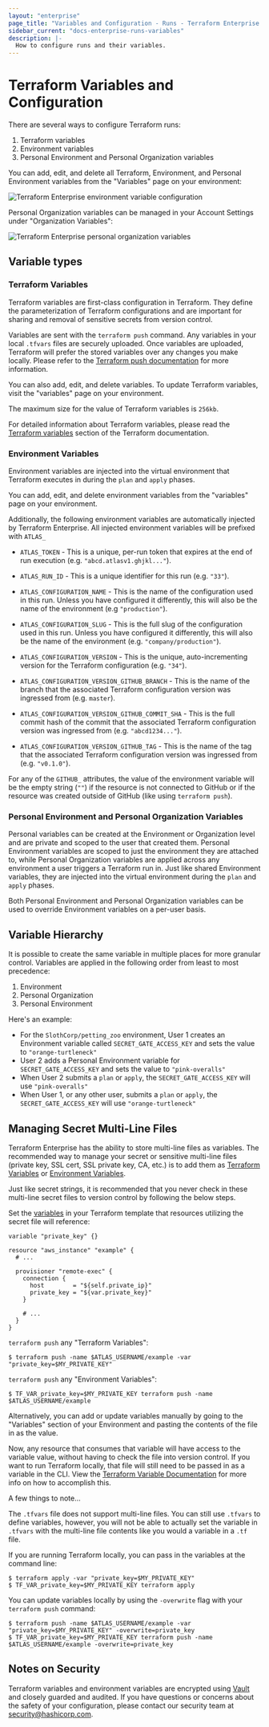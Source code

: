 ```yaml
---
layout: "enterprise"
page_title: "Variables and Configuration - Runs - Terraform Enterprise (legacy)"
sidebar_current: "docs-enterprise-runs-variables"
description: |-
  How to configure runs and their variables.
---
```


# Terraform Variables and Configuration

There are several ways to configure Terraform runs:

1. Terraform variables
2. Environment variables
3. Personal Environment and Personal Organization variables

You can add, edit, and delete all Terraform, Environment, and Personal
Environment variables from the "Variables" page on your environment:

![Terraform Enterprise environment variable configuration](docs/tfe-variables.png)

Personal Organization variables can be managed in your Account Settings under
"Organization Variables":

![Terraform Enterprise personal organization variables](docs/tfe-organization-variables.png)

## Variable types 

### Terraform Variables

Terraform variables are first-class configuration in Terraform. They define the
parameterization of Terraform configurations and are important for sharing and
removal of sensitive secrets from version control.

Variables are sent with the `terraform push` command. Any variables in your local
`.tfvars` files are securely uploaded. Once variables are uploaded, Terraform
will prefer the stored variables over any changes you make locally. Please refer
to the [Terraform push documentation](https://www.terraform.io/docs/commands/push.html)
for more information.

You can also add, edit, and delete variables. To update Terraform variables,
visit the "variables" page on your environment.

The maximum size for the value of Terraform variables is `256kb`.

For detailed information about Terraform variables, please read the
[Terraform variables](https://terraform.io/docs/configuration/variables.html)
section of the Terraform documentation.

### Environment Variables

Environment variables are injected into the virtual environment that Terraform
executes in during the `plan` and `apply` phases.

You can add, edit, and delete environment variables from the "variables" page
on your environment.

Additionally, the following environment variables are automatically injected by
Terraform Enterprise. All injected environment variables will be prefixed with `ATLAS_`

- `ATLAS_TOKEN` - This is a unique, per-run token that expires at the end of
  run execution (e.g. `"abcd.atlasv1.ghjkl..."`).

- `ATLAS_RUN_ID` - This is a unique identifier for this run (e.g. `"33"`).

- `ATLAS_CONFIGURATION_NAME` - This is the name of the configuration used in
  this run. Unless you have configured it differently, this will also be the
  name of the environment (e.g `"production"`).

- `ATLAS_CONFIGURATION_SLUG` - This is the full slug of the configuration used
  in this run. Unless you have configured it differently, this will also be the
  name of the environment (e.g. `"company/production"`).

- `ATLAS_CONFIGURATION_VERSION` - This is the unique, auto-incrementing version
  for the Terraform configuration (e.g. `"34"`).

- `ATLAS_CONFIGURATION_VERSION_GITHUB_BRANCH` - This is the name of the branch
  that the associated Terraform configuration version was ingressed from
  (e.g. `master`).

- `ATLAS_CONFIGURATION_VERSION_GITHUB_COMMIT_SHA` - This is the full commit hash
  of the commit that the associated Terraform configuration version was
  ingressed from (e.g. `"abcd1234..."`).

- `ATLAS_CONFIGURATION_VERSION_GITHUB_TAG` - This is the name of the tag
  that the associated Terraform configuration version was ingressed from
  (e.g. `"v0.1.0"`).

For any of the `GITHUB_` attributes, the value of the environment variable will
be the empty string (`""`) if the resource is not connected to GitHub or if the
resource was created outside of GitHub (like using `terraform push`).

### Personal Environment and Personal Organization Variables

Personal variables can be created at the Environment or Organization level and
are private and scoped to the user that created them. Personal Environment
variables are scoped to just the environment they are attached to, while Personal
Organization variables are applied across any environment a user triggers a
Terraform run in. Just like shared Environment variables, they are injected into
the virtual environment during the `plan` and `apply` phases.

Both Personal Environment and Personal Organization variables can be used to
override Environment variables on a per-user basis. 

## Variable Hierarchy 

It is possible to create the same variable in multiple places for more granular
control. Variables are applied in the following order from least to most
precedence:

1. Environment
2. Personal Organization
3. Personal Environment

Here's an example: 

* For the `SlothCorp/petting_zoo` environment, User 1 creates
an Environment variable called `SECRET_GATE_ACCESS_KEY` and sets the value to
`"orange-turtleneck"`
* User 2 adds a Personal Environment variable for 
`SECRET_GATE_ACCESS_KEY` and sets the value to `"pink-overalls"`
* When User 2 submits a `plan` or `apply`, the `SECRET_GATE_ACCESS_KEY`
will use `"pink-overalls"`
* When User 1, or any other user, submits a `plan` or `apply`, the
`SECRET_GATE_ACCESS_KEY` will use `"orange-turtleneck"`

## Managing Secret Multi-Line Files

Terraform Enterprise has the ability to store multi-line files as variables. The
recommended way to manage your secret or sensitive multi-line files (private key,
SSL cert, SSL private key, CA, etc.) is to add them as
[Terraform Variables](#terraform-variables) or
[Environment Variables](#environment-variables).

Just like secret strings, it is recommended that you never check in these
multi-line secret files to version control by following the below steps.

Set the [variables](https://www.terraform.io/docs/configuration/variables.html)
in your Terraform template that resources utilizing the secret file will
reference:

```hcl
variable "private_key" {}

resource "aws_instance" "example" {
  # ...

  provisioner "remote-exec" {
    connection {
      host        = "${self.private_ip}"
      private_key = "${var.private_key}"
    }

    # ...
  }
}
```

`terraform push` any "Terraform Variables":

    $ terraform push -name $ATLAS_USERNAME/example -var "private_key=$MY_PRIVATE_KEY"

`terraform push` any "Environment Variables":

    $ TF_VAR_private_key=$MY_PRIVATE_KEY terraform push -name $ATLAS_USERNAME/example

Alternatively, you can add or update variables manually by going to the
"Variables" section of your Environment and pasting the contents of the file in
as the value.

Now, any resource that consumes that variable will have access to the variable value, without having to check the file into version control. If you want to run Terraform locally, that file will still need to be passed in as a variable in the CLI. View the [Terraform Variable Documentation](https://www.terraform.io/docs/configuration/variables.html) for more info on how to accomplish this.

A few things to note...

The `.tfvars` file does not support multi-line files. You can still use
`.tfvars` to define variables, however, you will not be able to actually set the
variable in `.tfvars` with the multi-line file contents like you would a
variable in a `.tf` file.

If you are running Terraform locally, you can pass in the variables at the
command line:

    $ terraform apply -var "private_key=$MY_PRIVATE_KEY"
    $ TF_VAR_private_key=$MY_PRIVATE_KEY terraform apply

You can update variables locally by using the `-overwrite` flag with your `terraform push` command:

    $ terraform push -name $ATLAS_USERNAME/example -var "private_key=$MY_PRIVATE_KEY" -overwrite=private_key
    $ TF_VAR_private_key=$MY_PRIVATE_KEY terraform push -name $ATLAS_USERNAME/example -overwrite=private_key

## Notes on Security

Terraform variables and environment variables are encrypted using
[Vault](https://vaultproject.io) and closely guarded and audited. If you have
questions or concerns about the safety of your configuration, please contact
our security team at [security@hashicorp.com](mailto:security@hashicorp.com).
